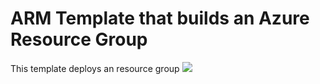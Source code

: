 # ARM Template that builds an Azure Resource Group
This template deploys an resource group
<a href="https://portal.azure.com/#create/Microsoft.Template/uri/https%3A%2F%2Fraw.githubusercontent.com%2Framjesus%2Fazure%2Fmaster%2Fvm.json" target="_blank">
<img src="https://aka.ms/deploytoazurebutton"/>
</a>